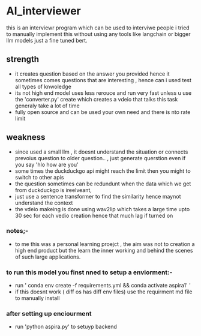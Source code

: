 # AI_interviewer

this is an interviewr program which can be used to interviwe people i tried to manually implement this without using any tools like langchain or bigger llm models just a fine tuned bert.

## strength
- it creates question based on the answer you provided hence it sometimes comes questions that are interesting , hence can i used test all types of knwoledge
- its not high end model uses less rerouce and run very fast unless u use the 'converter.py' create which creates a vdeio that talks this task generaly take a lot of time
- fully open source and can be used your own need and there is nto rate limit


## weakness
- since used a small llm , it doesnt understand the situation or connects prevoius question to older question.. , just generate querstion even if you say 'hlo how are you'
- some times the duckduckgo api might reach the limit then you might to switch to other apis
- the question sometimes can be redundunt when the data which we get from duckduckgo is ireelveant,
- just use a sentence transformer to find the similarity hence maynot understand the context 
- the vdeio makeing is done using wav2lip which takes a large time upto 30 sec for each vedio creation hence that much lag if turned on

### notes;-
- to me this was a personal learning proejct , the aim was not to creation a high end product but the learn the inner working and behind the scenes of such large applications.

### to run this model you finst nned to setup a enviorment:-
- run ' conda env create -f requirements.yml && conda activate aspira1'
'
- if this doesnt work ( diff os has diff env files) use the requirment md file to manually install 

### after setting up enciourment 
- run 'python aspira.py' to setuyp backend 


